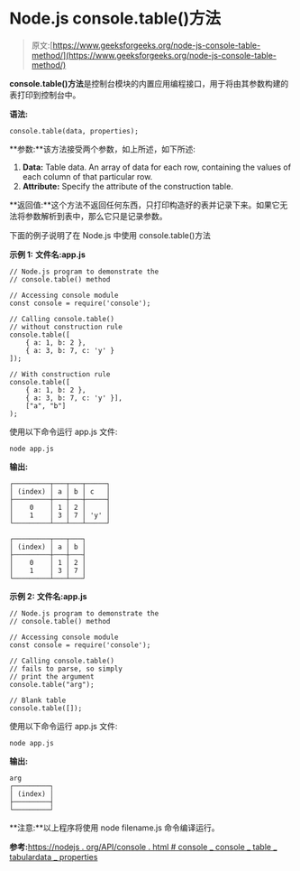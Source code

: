 # Node.js console.table()方法

> 原文:[https://www.geeksforgeeks.org/node-js-console-table-method/](https://www.geeksforgeeks.org/node-js-console-table-method/)

**console.table()方法**是控制台模块的内置应用编程接口，用于将由其参数构建的表打印到控制台中。

**语法:**

```
console.table(data, properties);
```

**参数:**该方法接受两个参数，如上所述，如下所述:

1.  **Data:** Table data. An array of data for each row, containing the values of each column of that particular row.
2.  **Attribute:** Specify the attribute of the construction table.

**返回值:**这个方法不返回任何东西，只打印构造好的表并记录下来。如果它无法将参数解析到表中，那么它只是记录参数。

下面的例子说明了在 Node.js 中使用 console.table()方法

**示例 1:** **文件名:app.js**

```
// Node.js program to demonstrate the   
// console.table() method

// Accessing console module
const console = require('console');

// Calling console.table() 
// without construction rule
console.table([
    { a: 1, b: 2 }, 
    { a: 3, b: 7, c: 'y' }
]);

// With construction rule
console.table([
    { a: 1, b: 2 }, 
    { a: 3, b: 7, c: 'y' }],
    ["a", "b"]
);
```

使用以下命令运行 app.js 文件:

```
node app.js
```

**输出:**

```
┌─────────┬───┬───┬─────┐
│ (index) │ a │ b │ c   │
├─────────┼───┼───┼─────┤
│    0    │ 1 │ 2 │     │
│    1    │ 3 │ 7 │ 'y' │
└─────────┴───┴───┴─────┘

┌─────────┬───┬───┐
│ (index) │ a │ b │
├─────────┼───┼───┤
│    0    │ 1 │ 2 │
│    1    │ 3 │ 7 │
└─────────┴───┴───┘

```

**示例 2:** **文件名:app.js**

```
// Node.js program to demonstrate the   
// console.table() method

// Accessing console module
const console = require('console');

// Calling console.table() 
// fails to parse, so simply 
// print the argument
console.table("arg");

// Blank table
console.table([]);
```

使用以下命令运行 app.js 文件:

```
node app.js
```

**输出:**

```
arg
┌─────────┐
│ (index) │
├─────────┤
└─────────┘

```

**注意:**以上程序将使用 node filename.js 命令编译运行。

**参考:**[https://nodejs . org/API/console . html # console _ console _ table _ tabulardata _ properties](https://nodejs.org/api/console.html#console_console_table_tabulardata_properties)